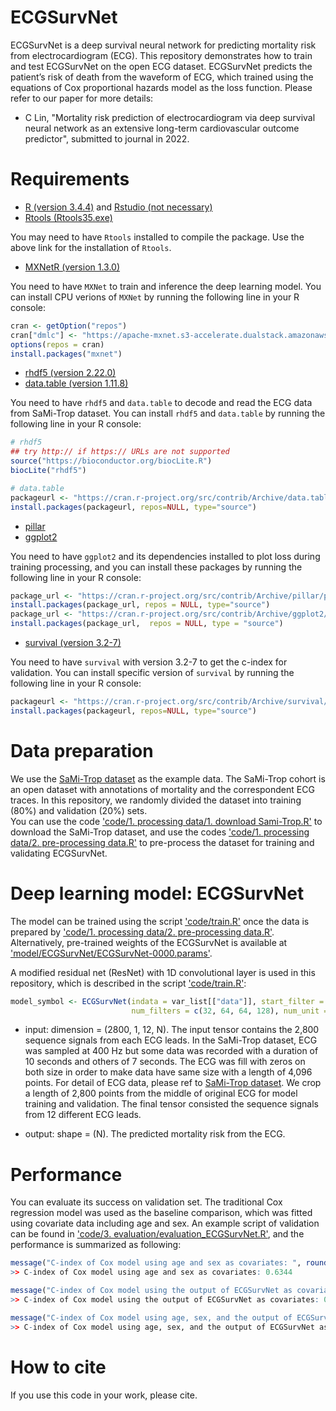 # ECGSurvNet

ECGSurvNet is a deep survival neural network for predicting mortality risk from electrocardiogram (ECG). This repository demonstrates how to train and test ECGSurvNet on the open ECG dataset. ECGSurvNet predicts the patient’s risk of death from the waveform of ECG, which trained using the equations of Cox proportional hazards model as the loss function. Please refer to our paper for more details:<br>
  * C Lin, "Mortality risk prediction of electrocardiogram via deep survival neural network as an extensive long-term cardiovascular outcome predictor", submitted to journal in 2022.
  
  
# Requirements

  * [R (version 3.4.4)](https://www.r-project.org/) and [Rstudio (not necessary)](https://www.rstudio.com/)
  * [Rtools (Rtools35.exe)](https://cran.r-project.org/bin/windows/Rtools/history.html)
  
  You may need to have `Rtools` installed to compile the package. Use the above link for the installation of `Rtools`.

  * [MXNetR (version 1.3.0)](https://mxnet.apache.org/versions/1.3.1/install/index.html?platform=Windows&language=R&processor=CPU)
  
  You need to have `MXNet` to train and inference the deep learning model. You can install CPU verions of `MXNet` by running the following line in your R console:
  
  ```R
  cran <- getOption("repos")
  cran["dmlc"] <- "https://apache-mxnet.s3-accelerate.dualstack.amazonaws.com/R/CRAN/"
  options(repos = cran)
  install.packages("mxnet")
  ```

  * [rhdf5 (version 2.22.0)](https://bioconductor.org/packages/release/bioc/html/rhdf5.html)
  * [data.table (version 1.11.8)](https://cran.r-project.org/web/packages/data.table/index.html)
  
  You need to have `rhdf5` and `data.table` to decode and read the ECG data from SaMi-Trop dataset. You can install `rhdf5` and `data.table` by running the following line in your R console:
  
  ```R
  # rhdf5
  ## try http:// if https:// URLs are not supported
  source("https://bioconductor.org/biocLite.R")
  biocLite("rhdf5")
  
  # data.table
  packageurl <- "https://cran.r-project.org/src/contrib/Archive/data.table/data.table_1.11.8.tar.gz"
  install.packages(packageurl, repos=NULL, type="source")
  ```
  
  * [pillar](https://cran.r-project.org/web/packages/pillar/index.html)
  * [ggplot2](https://cran.r-project.org/web/packages/ggplot2/index.html)
  
  You need to have `ggplot2` and its dependencies installed to plot loss during training processing, and you can install these packages by running the following line in your R console: 
  
  ```R
  package_url <- "https://cran.r-project.org/src/contrib/Archive/pillar/pillar_1.4.4.tar.gz"
  install.packages(package_url, repos = NULL, type="source")
  package_url <- "https://cran.r-project.org/src/contrib/Archive/ggplot2/ggplot2_3.3.3.tar.gz"
  install.packages(package_url,  repos = NULL, type = "source")  
  ```

  * [survival (version 3.2-7)](https://cran.r-project.org/web/packages/survival/index.html)
  
  You need to have `survival` with version 3.2-7 to get the c-index for validation. You can install specific version of `survival` by running the following line in your R console:  
  
  ```R
  packageurl <- "https://cran.r-project.org/src/contrib/Archive/survival/survival_3.2-7.tar.gz"
  install.packages(packageurl, repos=NULL, type="source")
  ```  

# Data preparation
  
We use the [SaMi-Trop dataset](https://zenodo.org/record/4905618#.YdzpJ8lBxPY) as the example data. The SaMi-Trop cohort is an open dataset with annotations of mortality and the correspondent ECG traces. In this repository, we randomly divided the dataset into training (80%) and validation (20%) sets.  
You can use the code ['code/1. processing data/1. download Sami-Trop.R'](https://github.com/Imshepherd/ECGSurvNet/blob/main/code/1.%20processing%20data/1.%20download%20Sami-Trop.R) to download the SaMi-Trop dataset, and use the codes ['code/1. processing data/2. pre-processing data.R'](https://github.com/Imshepherd/ECGSurvNet/blob/main/code/1.%20processing%20data/2.%20pre-processing%20data.R) to pre-process the dataset for training and validating ECGSurvNet.

  
# Deep learning model: ECGSurvNet

The model can be trained using the script ['code/train.R'](https://github.com/Imshepherd/ECGSurvNet/blob/main/code/train.R) once the data is prepared by ['code/1. processing data/2. pre-processing data.R'](https://github.com/Imshepherd/ECGSurvNet/blob/main/code/1.%20processing%20data/2.%20pre-processing%20data.R). Alternatively, pre-trained weights of the ECGSurvNet is available at ['model/ECGSurvNet/ECGSurvNet-0000.params'](https://github.com/Imshepherd/ECGSurvNet/blob/main/model/ECGSurvNet/ECGSurvNet-0000.params).  

A modified residual net (ResNet) with 1D convolutional layer is used in this repository, which is described in the script ['code/train.R'](https://github.com/Imshepherd/ECGSurvNet/blob/main/code/train.R): 

  ```R
  model_symbol <- ECGSurvNet(indata = var_list[["data"]], start_filter = 32, inverted_coef = 4,
                             num_filters = c(32, 64, 64, 128), num_unit = c(3, 3, 6, 4), end_filters = c(512))
  ```
  
  * input: dimension = (2800, 1, 12, N). The input tensor contains the 2,800 sequence signals from each ECG leads. In the SaMi-Trop dataset, ECG was sampled at 400 Hz but some data was recorded with a duration of 10 seconds and others of 7 seconds. The ECG was fill with zeros on both size in order to make data have same size with a length of 4,096 points. For detail of ECG data, please ref to [SaMi-Trop dataset](https://zenodo.org/record/4905618#.YdzpJ8lBxPY). We crop a length of 2,800 points from the middle of original ECG for model training and validation. The final tensor consisted the sequence signals from 12 different ECG leads.
  
  * output: shape = (N). The predicted mortality risk from the ECG.


# Performance

You can evaluate its success on validation set. The traditional Cox regression model was used as the baseline comparison, which was fitted using covariate data including age and sex. An example script of validation can be found in ['code/3.  evaluation/evaluation_ECGSurvNet.R'](https://github.com/Imshepherd/ECGSurvNet/blob/main/code/3.%20evaluation/evaluation_ECGSurvNet.R), and the performance is summarized as following:

  ```R
  message("C-index of Cox model using age and sex as covariates: ", round(cox_age_sex[["concordance"]][6], digits = 4))
  >> C-index of Cox model using age and sex as covariates: 0.6344
  
  message("C-index of Cox model using the output of ECGSurvNet as covariates: ", round(cox_ecg[["concordance"]][6], digits = 4))
  >> C-index of Cox model using the output of ECGSurvNet as covariates: 0.6553
  
  message("C-index of Cox model using age, sex, and the output of ECGSurvNet as covariates: ", round(cox_age_sex_ecg[["concordance"]][6], digits = 4))
  >> C-index of Cox model using age, sex, and the output of ECGSurvNet as covariates: 0.6754
  ```

# How to cite

If you use this code in your work, please cite.


